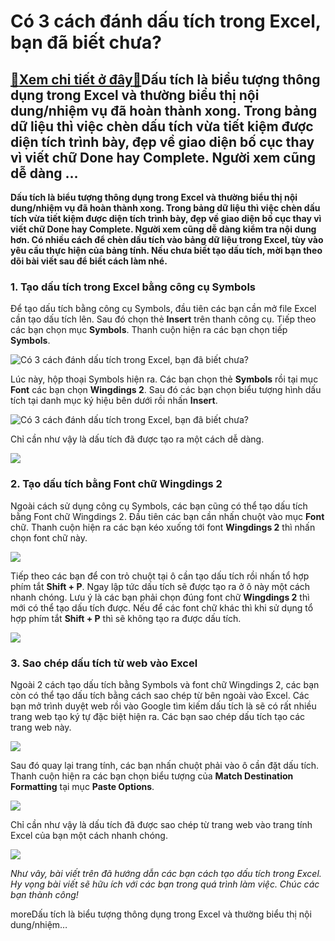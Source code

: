 Có 3 cách đánh dấu tích trong Excel, bạn đã biết chưa?
======================================================

[:gift:Xem chi tiết ở đây:gift:](https://hddtvn.com/co-3-cach-danh-dau-tich-trong-excel-ban-da-biet-chua/)Dấu tích là biểu tượng thông dụng trong Excel và thường biểu thị nội dung/nhiệm vụ đã hoàn thành xong. Trong bảng dữ liệu thì việc chèn dấu tích vừa tiết kiệm được diện tích trình bày, đẹp về giao diện bố cục thay vì viết chữ Done hay Complete. Người xem cũng dễ dàng …
-----------------------------------------------------------------------------------------------------------------------------------------------------------------------------------------------------------------------------------------------------------------------------

**Dấu tích là biểu tượng thông dụng trong Excel và thường biểu thị nội dung/nhiệm vụ đã hoàn thành xong. Trong bảng dữ liệu thì việc chèn dấu tích vừa tiết kiệm được diện tích trình bày, đẹp về giao diện bố cục thay vì viết chữ Done hay Complete. Người xem cũng dễ dàng kiểm tra nội dung hơn. Có nhiều cách để chèn dấu tích vào bảng dữ liệu trong Excel, tùy vào yêu cầu thực hiện của bảng tính. Nếu chưa biết tạo dấu tích, mời bạn theo dõi bài viết sau để biết cách làm nhé.**


### 1. Tạo dấu tích trong Excel bằng công cụ Symbols


Để tạo dấu tích bằng công cụ Symbols, đầu tiên các bạn cần mở file Excel cần tạo dấu tích lên. Sau đó chọn thẻ **Insert** trên thanh công cụ. Tiếp theo các bạn chọn mục **Symbols**. Thanh cuộn hiện ra các bạn chọn tiếp **Symbols**.


![Có 3 cách đánh dấu tích trong Excel, bạn đã biết chưa?](https://hddtvn.com/wp-content/uploads/2021/01/ecjG0Z2.png "Có 3 cách đánh dấu tích trong Excel, bạn đã biết chưa?")


Lúc này, hộp thoại Symbols hiện ra. Các bạn chọn thẻ **Symbols** rồi tại mục **Font** các bạn chọn **Wingdings 2**. Sau đó các bạn chọn biểu tượng hình dấu tích tại danh mục ký hiệu bên dưới rồi nhấn **Insert**.


![Có 3 cách đánh dấu tích trong Excel, bạn đã biết chưa?](https://hddtvn.com/wp-content/uploads/2021/01/clTKVzA.png "Có 3 cách đánh dấu tích trong Excel, bạn đã biết chưa?")


Chỉ cần như vậy là dấu tích đã được tạo ra một cách dễ dàng.


![](https://hddtvn.com/wp-content/uploads/2021/01/GaBsMQ4.png)


### 2. Tạo dấu tích bằng Font chữ Wingdings 2


Ngoài cách sử dụng công cụ Symbols, các bạn cũng có thể tạo dấu tích bằng Font chữ Wingdings 2. Đầu tiên các bạn cần nhấn chuột vào mục **Font** chữ. Thanh cuộn hiện ra các bạn kéo xuống tới font **Wingdings 2** thì nhấn chọn font chữ này.


![](https://hddtvn.com/wp-content/uploads/2021/01/5YDkIBj.png)


Tiếp theo các bạn để con trỏ chuột tại ô cần tạo dấu tích rồi nhấn tổ hợp phím tắt **Shift + P**. Ngay lập tức dấu tích sẽ được tạo ra ở ô này một cách nhanh chóng. Lưu ý là các bạn phải chọn đúng font chữ **Wingdings 2** thì mới có thể tạo dấu tích được. Nếu để các font chữ khác thì khi sử dụng tổ hợp phím tắt **Shift + P** thì sẽ không tạo ra được dấu tích.


![](https://hddtvn.com/wp-content/uploads/2021/01/GaBsMQ4.png)


### 3. Sao chép dấu tích từ web vào Excel


Ngoài 2 cách tạo dấu tích bằng Symbols và font chữ Wingdings 2, các bạn còn có thể tạo dấu tích bằng cách sao chép từ bên ngoài vào Excel. Các bạn mở trình duyệt web rồi vào Google tìm kiếm dấu tích là sẽ có rất nhiều trang web tạo ký tự đặc biệt hiện ra. Các bạn sao chép dấu tích tạo các trang web này.


![](https://hddtvn.com/wp-content/uploads/2021/01/CTWJOoa.png)


Sau đó quay lại trang tính, các bạn nhấn chuột phải vào ô cần đặt dấu tích. Thanh cuộn hiện ra các bạn chọn biểu tượng của **Match Destination Formatting** tại mục **Paste Options**.


![](https://hddtvn.com/wp-content/uploads/2021/01/5HaQ6Mb.png)


Chỉ cần như vậy là dấu tích đã được sao chép từ trang web vào trang tính Excel của bạn một cách nhanh chóng.


![](https://hddtvn.com/wp-content/uploads/2021/01/GaBsMQ4.png)


*Như vây, bài viết trên đã hướng dẫn các bạn cách tạo dấu tích trong Excel. Hy vọng bài viết sẽ hữu ích với các bạn trong quá trình làm việc. Chúc các bạn thành công!*


moreDấu tích là biểu tượng thông dụng trong Excel và thường biểu thị nội dung/nhiệm…

